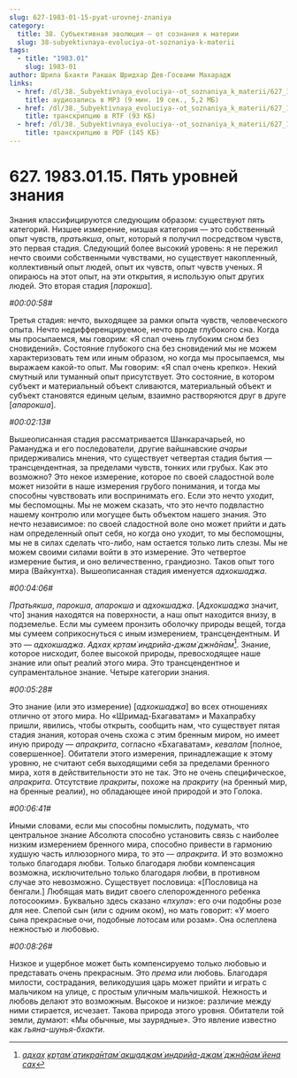 ```yaml
---
slug: 627-1983-01-15-pyat-urovnej-znaniya
category:
  title: 38. Субъективная эволюция — от сознания к материи
  slug: 38-subyektivnaya-evoluciya-ot-soznaniya-k-materii
tags:
  - title: "1983.01"
    slug: 1983-01
author: Шрила Бхакти Ракшак Шридхар Дев-Госвами Махарадж
links:
  - href: /dl/38._Subyektivnaya_evoluciya--ot_soznaniya_k_materii/627_1983.01.15_SridharMj_Pyat_urovney_znaniya.mp3
    title: аудиозапись в MP3 (9 мин. 19 сек., 5,2 МБ)
  - href: /dl/38._Subyektivnaya_evoluciya--ot_soznaniya_k_materii/627_1983.01.15_SridharMj_Pyat_urovney_znaniya.rtf
    title: транскрипцию в RTF (93 КБ)
  - href: /dl/38._Subyektivnaya_evoluciya--ot_soznaniya_k_materii/627_1983.01.15_SridharMj_Pyat_urovney_znaniya.pdf
    title: транскрипцию в PDF (145 КБ)
---
```


# 627. 1983.01.15. Пять уровней знания

Знания классифицируются следующим образом: существуют пять категорий. Низшее измерение, низшая категория — это собственный опыт чувств, *пратьякша*, опыт, который я получил посредством чувств, это первая стадия. Следующий более высокий уровень: я не пережил нечто своими собственными чувствами, но существует накопленный, коллективный опыт людей, опыт их чувств, опыт чувств ученых. Я опираюсь на этот опыт, на эти открытия, я использую опыт других людей. Это вторая стадия [*парокша*].

*#00:00:58#*

Третья стадия: нечто, выходящее за рамки опыта чувств, человеческого опыта. Нечто недифференцируемое, нечто вроде глубокого сна. Когда мы просыпаемся, мы говорим: «Я спал очень глубоким сном без сновидений». Состояние глубокого сна без сновидений мы не можем характеризовать тем или иным образом, но когда мы просыпаемся, мы выражаем какой-то опыт. Мы говорим: «Я спал очень крепко». Некий смутный или туманный опыт присутствует. Это состояние, в котором субъект и материальный объект сливаются, материальный объект и субъект становятся единым целым, взаимно растворяются друг в друге [*апарокша*].

*#00:02:13#*

Вышеописанная стадия рассматривается Шанкарачарьей, но Рамануджа и его последователи, другие вайшнавские *ачарьи* придерживались мнения, что существует четвертая стадия бытия — трансцендентная, за пределами чувств, тонких или грубых. Как это возможно? Это некое измерение, которое по своей сладостной воле может низойти в наше измерения грубого понимания, и тогда мы способны чувствовать или воспринимать его. Если это нечто уходит, мы беспомощны. Мы не можем сказать, что это нечто подвластно нашему контролю или могущее быть объектом нашего знания. Это нечто независимое: по своей сладостной воле оно может прийти и дать нам определенный опыт себя, но когда оно уходит, то мы беспомощны, мы не в силах сделать что-либо, нам остается только лить слезы. Мы не можем своими силами войти в это измерение. Это четвертое измерение бытия, и оно величественно, грандиозно. Таков опыт того мира (Вайкунтха). Вышеописанная стадия именуется *адхокшаджа*.

*#00:04:06#*

*Пратьякша*, *парокша*, *апарокша* и *адхокшаджа*. [*Адхокшаджа* значит, что] знания находятся на поверхности, а наш опыт находится внизу, в подземелье. Если мы сумеем пронзить оболочку природы вещей, тогда мы сумеем соприкоснуться с иным измерением, трансцендентным. И это — *адхокшаджа*. *Адхах̣ кр̣там̇ индрийа-джам̇ джн̃а̄нам̇*[^_ftn1]. Знание, которое нисходит, более высокой природы, превосходящее наше знание или опыт реалий этого мира. Это трансцендентное и супраментальное знание. Четыре категории знания.

*#00:05:28#*

Это знание (или это измерение) [*адхокшаджа*] во всех отношениях отлично от этого мира. Но «Шримад-Бхагаватам» и Махапрабху пришли, явились, чтобы открыть, сообщить нам, что существует пятая стадия знания, которая очень схожа с этим бренным миром, но имеет иную природу — *апракрита*, согласно «Бхагаватам», *кевалам* [полное, совершенное]. Обитатели этого измерения, принадлежащие к этому уровню, не считают себя выходящими себя за пределами бренного мира, хотя в действительности это не так. Это не очень специфическое, *апракрита*. Отсутствие *пракриты*, похоже на *пракриту* (на бренный мир, на бренные реалии), но обладающее иной природой и это Голока.

*#00:06:41#*

Иными словами, если мы способны помыслить, подумать, что центральное знание Абсолюта способно установить связь с наиболее низким измерением бренного мира, способно привести в гармонию худшую часть иллюзорного мира, то это — *апракрита*. И это возможно только благодаря любви. Только благодаря любви компенсация возможна, исключительно только благодаря любви, в противном случае это невозможно. Существует пословица: «[Пословица на бенгали.] Любящая мать видит своего слепорожденного ребенка лотосооким». Буквально здесь сказано «*пхула*»: его очи подобны розе для нее. Слепой сын (или с одним оком), но мать говорит: «У моего сына прекрасные очи, подобные лотосам или розам». Она ослеплена нежностью и любовью.

*#00:08:26#*

Низкое и ущербное может быть компенсируемо только любовью и представать очень прекрасным. Это *према* или любовь. Благодаря милости, сострадания, великодушия царь может прийти и играть с мальчиком на улице, с простым уличным мальчишкой. Нежность и любовь делают это возможным. Высокое и низкое: различие между ними стирается, исчезает. Такова природа этого уровня. Обитатели той земли, думают: «Мы обычные, мы заурядные». Это явление известно как *гьяна-шунья-бхакти*.



[^_ftn1]: [*адхах̣ кр̣там̇ атикра̄нтам̇ акш̣аджам̇ индрийа-джам̇ джн̃а̄нам̇ йена сах̣*](../notes/shloka/adhah-krtam-atikrantam-akshadzham-indrija.md)

